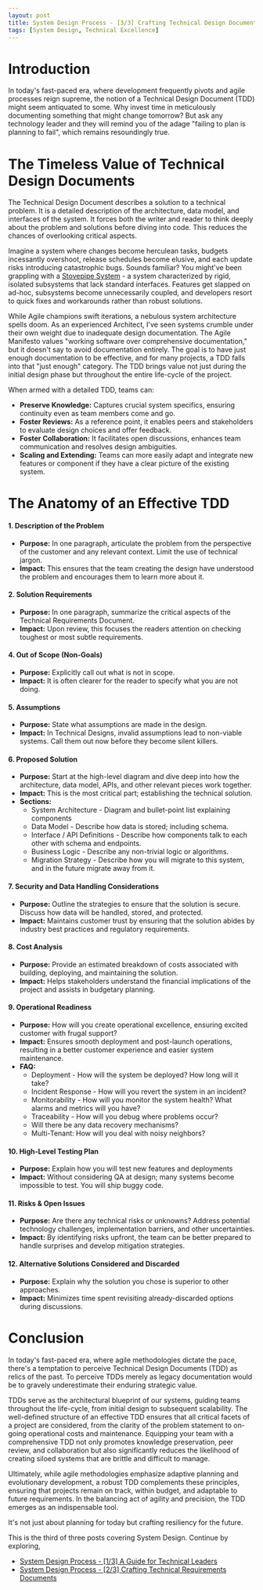 ```yaml
---
layout: post
title: System Design Process - [3/3] Crafting Technical Design Documents
tags: [System Design, Technical Excellence]
--- 
```


# Introduction
In today's fast-paced era, where development frequently pivots and agile processes reign supreme, the notion of a Technical Design Document (TDD) might seem antiquated to some. Why invest time in meticulously documenting something that might change tomorrow? But ask any technology leader and they will remind you of the adage "failing to plan is planning to fail", which remains resoundingly true. 

# The Timeless Value of Technical Design Documents
The Technical Design Document describes a solution to a technical problem. It is a detailed description of the architecture, data model, and interfaces of the system. It forces both the writer and reader to think deeply about the problem and solutions before diving into code. This reduces the chances of overlooking critical aspects.  

Imagine a system where changes become herculean tasks, budgets incessantly overshoot, release schedules become elusive, and each update risks introducing catastrophic bugs. Sounds familiar? You might've been grappling with a [Stovepipe System](https://sourcemaking.com/antipatterns/stovepipe-system) - a system characterized by rigid, isolated subsystems that lack standard interfaces. Features get slapped on ad-hoc, subsystems become unnecessarily coupled, and developers resort to quick fixes and workarounds rather than robust solutions.

While Agile champions swift iterations, a nebulous system architecture spells doom. As an experienced Architect, I've seen systems crumble under their own weight due to inadequate design documentation. The Agile Manifesto values "working software over comprehensive documentation," but it doesn't say to avoid documentation entirely. The goal is to have just enough documentation to be effective, and for many projects, a TDD falls into that "just enough" category. The TDD brings value not just during the initial design phase but throughout the entire life-cycle of the project. 

When armed with a detailed TDD, teams can: 

* **Preserve Knowledge:** Captures crucial system specifics, ensuring continuity even as team members come and go.
* **Foster Reviews:** As a reference point, it enables peers and stakeholders to evaluate design choices and offer feedback.
* **Foster Collaboration:** It facilitates open discussions, enhances team communication and resolves design ambiguities.
* **Scaling and Extending:** Teams can more easily adapt and integrate new features or component if they have a clear picture of the existing system.
# The Anatomy of an Effective TDD
#### 1. Description of the Problem
  * **Purpose:** In one paragraph, articulate the problem from the perspective of the customer and any relevant context. Limit the use of technical jargon.
  * **Impact:** This ensures that the team creating the design have understood the problem and encourages them to learn more about it.

#### 2. Solution Requirements 
  * **Purpose:** In one paragraph, summarize the critical aspects of the Technical Requirements Document.
  * **Impact:** Upon review, this focuses the readers attention on checking toughest or most subtle requirements.
 
#### 4. Out of Scope (Non-Goals)
  * **Purpose:** Explicitly call out what is not in scope. 
  * **Impact:** It is often clearer for the reader to specify what you are not doing.

#### 5. Assumptions
  * **Purpose:** State what assumptions are made in the design.
  * **Impact:** In Technical Designs, invalid assumptions lead to non-viable systems. Call them out now before they become silent killers.
  
#### 6. Proposed Solution
  * **Purpose:** Start at the high-level diagram and dive deep into how the architecture, data model, APIs, and other relevant pieces work together.
  * **Impact:** This is the most critical part; establishing the technical solution.
  * **Sections:**
    * System Architecture - Diagram and bullet-point list explaining components
    * Data Model - Describe how data is stored; including schema.
    * Interface / API Definitions - Describe how components talk to each other with schema and endpoints.
    * Business Logic - Describe any non-trivial logic or algorithms.
    * Migration Strategy - Describe how you will migrate to this system, and in the future migrate away from it.
  
#### 7. Security and Data Handling Considerations 
  * **Purpose:** Outline the strategies to ensure that the solution is secure. Discuss how data will be handled, stored, and protected.
  * **Impact:** Maintains customer trust by ensuring that the solution abides by industry best practices and regulatory requirements.

#### 8. Cost Analysis 
  * **Purpose:** Provide an estimated breakdown of costs associated with building, deploying, and maintaining the solution.
  * **Impact:** Helps stakeholders understand the financial implications of the project and assists in budgetary planning.
  
#### 9. Operational Readiness 
  * **Purpose:** How will you create operational excellence, ensuring excited customer with frugal support?
  * **Impact:** Ensures smooth deployment and post-launch operations, resulting in a better customer experience and easier system maintenance.
  * **FAQ:**
    * Deployment - How will the system be deployed? How long will it take? 
    * Incident Response - How will you revert the system in an incident?
    * Monitorability - How will you monitor the system health? What alarms and metrics will you have?
    * Traceability - How will you debug where problems occur?
    * Will there be any data recovery mechanisms? 
    * Multi-Tenant: How will you deal with noisy neighbors?
  
#### 10. High-Level Testing Plan
  * **Purpose:** Explain how you will test new features and deployments
  * **Impact:** Without considering QA at design; many systems become impossible to test. You will ship buggy code.
#### 11. Risks & Open Issues
  * **Purpose:** Are there any technical risks or unknowns? Address potential technology challenges, implementation barriers, and other uncertainties.
  * **Impact:** By identifying risks upfront, the team can be better prepared to handle surprises and develop mitigation strategies.
  
#### 12. Alternative Solutions Considered and Discarded
  * **Purpose:** Explain why the solution you chose is superior to other approaches.
  * **Impact:** Minimizes time spent revisiting already-discarded options during discussions.


# Conclusion
In today's fast-paced era, where agile methodologies dictate the pace, there's a temptation to perceive Technical Design Documents (TDD) as relics of the past. To perceive TDDs merely as legacy documentation would be to gravely underestimate their enduring strategic value.

TDDs serve as the architectural blueprint of our systems, guiding teams throughout the life-cycle, from initial design to subsequent scalability. The well-defined structure of an effective TDD ensures that all critical facets of a project are considered, from the clarity of the problem statement to on-going operational costs and maintenance. Equipping your team with a comprehensive TDD not only promotes knowledge preservation, peer review, and collaboration but also significantly reduces the likelihood of creating siloed systems that are brittle and difficult to manage. 

Ultimately, while agile methodologies emphasize adaptive planning and evolutionary development, a robust TDD complements these principles, ensuring that projects remain on track, within budget, and adaptable to future requirements. In the balancing act of agility and precision, the TDD emerges as an indispensable tool.

It's not just about planning for today but crafting resiliency for the future.

This is the third of three posts covering System Design. Continue by exploring, 

* [System Design Process - [1/3] A Guide for Technical Leaders](/blog/2021/10/02/system-design-process.html)
* [System Design Process - [2/3] Crafting Technical Requirements Documents](/blog/2021/10/02/technical-requirements.html)
